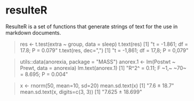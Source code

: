 # resulteR
ResulteR is a set of functions that generate strings of text for the use in markdown documents. 

> res <- t.test(extra ~ group, data = sleep)
> t.text(res)
[1] "t = -1.861; df = 17.8; P = 0.079"
> t.text(res, dec=",")
[1] "t = -1,861; df = 17,8; P = 0,079"

> utils::data(anorexia, package = "MASS")
> anorex.1 <- lm(Postwt ~ Prewt, data = anorexia)
> lm.text(anorex.1)
[1] "R^2^ = 0.11; F ~1,~ ~70~ = 8.695; P = 0.004"

> x <- rnorm(50, mean=10, sd=20)
> mean.sd.text(x)
[1] "7.6 &plusmn; 18.7"
> mean.sd.text(x, digits=c(3, 3))
[1] "7.625 &plusmn; 18.699"
